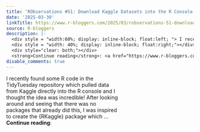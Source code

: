 ```yaml
---
title: 'RObservations #51: Download Kaggle Datasets into the R Console with {RKaggle}'
date: '2025-03-30'
linkTitle: https://www.r-bloggers.com/2025/03/robservations-51-download-kaggle-datasets-into-the-r-console-with-rkaggle/
source: R-bloggers
description: |-
  <div style = "width:60%; display: inline-block; float:left; "> I recently found some R code in the TidyTuesday repository which pulled data from Kaggle directly into the R console and I thought the idea was incredible! After looking around and seeing that there was no packages that already did this, I was inspired to create the {RKaggle} package which ...</div>
  <div style = "width: 40%; display: inline-block; float:right;"></div>
  <div style="clear: both;"></div>
  <strong>Continue reading</strong>: <a href="https://www.r-bloggers.com/2025/03/robservations-51-download-kaggle-datasets-into-the-r-con ...
disable_comments: true
---
```

<div style = "width:60%; display: inline-block; float:left; "> I recently found some R code in the TidyTuesday repository which pulled data from Kaggle directly into the R console and I thought the idea was incredible! After looking around and seeing that there was no packages that already did this, I was inspired to create the {RKaggle} package which ...</div>
<div style = "width: 40%; display: inline-block; float:right;"></div>
<div style="clear: both;"></div>
<strong>Continue reading</strong>: <a href="https://www.r-bloggers.com/2025/03/robservations-51-download-kaggle-datasets-into-the-r-con ...